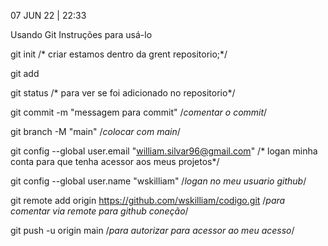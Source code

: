 07 JUN 22 | 22:33 

Usando Git
Instruções para usá-lo

git init /* criar estamos dentro da grent repositorio;*/

git add 

git status /* para ver se foi adicionado no repositorio*/

git commit -m "messagem para commit" /*comentar o commit*/

git branch -M "main" /*colocar com main*/

git config --global user.email "william.silvar96@gmail.com" /* logan minha conta para que tenha acessor aos meus projetos*/

git config --global user.name "wskilliam" /*logan no meu usuario github*/


git remote add origin https://github.com/wskilliam/codigo.git
/*para comentar via remote para github coneção*/

git push -u origin main /*para autorizar para acessor ao meu acesso*/